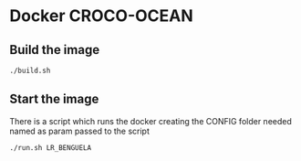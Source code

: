 # Docker CROCO-OCEAN

## Build the image

```bash
./build.sh
```

## Start the image

There is a script which runs the docker creating the CONFIG folder needed named as param passed to the script

```bash
./run.sh LR_BENGUELA
```
